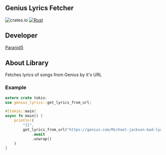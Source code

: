 **Genius Lyrics Fetcher**
-------------------------

![crates.io](https://img.shields.io/crates/v/genius_lyrics.svg)
[![Rust](https://img.shields.io/badge/rust-1.73.0-orange.svg?logo=rust)](https://www.rust-lang.org)

## **Developer**
[Paranid5](https://github.com/dinaraparanid)

## **About Library**

Fetches lyrics of songs from Genius by it's URL

### **Example**

```Rust
extern crate tokio;
use genius_lyrics::get_lyrics_from_url;

#[tokio::main]
async fn main() {
    println!(
        "{}",
        get_lyrics_from_url("https://genius.com/Michael-jackson-bad-lyrics")
            .await
            .unwrap()
    )
}
```
